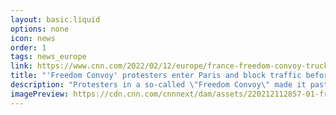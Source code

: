 ```yaml
---
layout: basic.liquid
options: none
icon: news
order: 1
tags: news_europe
link: https://www.cnn.com/2022/02/12/europe/france-freedom-convoy-truckers-protest-intl/index.html
title: "'Freedom Convoy' protesters enter Paris and block traffic before they're dispersed with tear gas"
description: "Protesters in a so-called \"Freedom Convoy\" made it past police checkpoints in central Paris on Saturday, with demonstrators completely blocking traffic in the French capital before they were met with tear gas fired by officers."
imagePreview: https://cdn.cnn.com/cnnnext/dam/assets/220212112857-01-freedom-convoy-france-0212-video-synd-2.jpg
---
```

